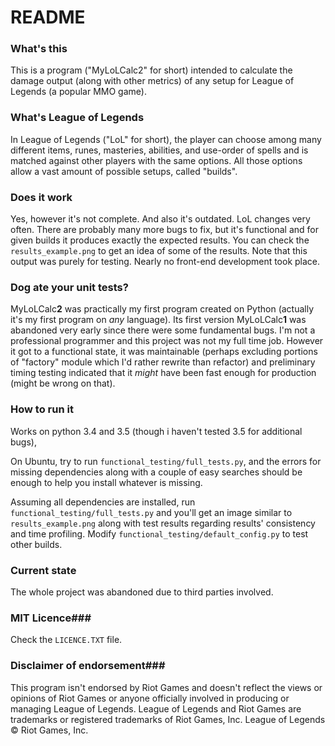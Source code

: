 # README #

### What's this ###
This is a program ("MyLoLCalc2" for short) intended to calculate the damage output (along with other metrics) of any setup for League of Legends (a popular MMO game). 

###  What's League of Legends ###
In League of Legends ("LoL" for short), the player can choose among many different items, runes, masteries, abilities, and use-order of spells and is matched against other players with the same options. All those options allow a vast amount of possible setups, called "builds". 

### Does it work ###
Yes, however it's not complete. And also it's outdated. LoL changes very often. There are probably many more bugs to fix, but it's functional and for given builds it produces exactly the expected results. 
You can check the `results_example.png` to get an idea of some of the results. Note that this output was purely for testing. Nearly no front-end development took place.

### Dog ate your unit tests? ###
MyLoLCalc**2** was practically my first program created on Python (actually it's my first program on *any* language). Its first version MyLoLCalc**1** was abandoned very early since there were some fundamental bugs. 
I'm not a professional programmer and this project was not my full time job. However it got to a functional state, it was maintainable (perhaps excluding portions of "factory" module which I'd rather rewrite than refactor) and preliminary timing testing indicated that it _might_ have been fast enough for production (might be wrong on that). 


### How to run it ###
Works on python 3.4 and 3.5 (though i haven't tested 3.5 for additional bugs), 

On Ubuntu, try to run `functional_testing/full_tests.py`, and the errors for missing dependencies along with a couple of easy searches should be enough to help you install whatever is missing.

Assuming all dependencies are installed, run  `functional_testing/full_tests.py` and you'll get an image similar to `results_example.png` along with test results regarding results' consistency and time profiling. Modify `functional_testing/default_config.py` to test other builds.


### Current state ###
The whole project was abandoned due to third parties involved. 


### MIT Licence###
Check the `LICENCE.TXT` file.


### Disclaimer of endorsement###

This program isn't endorsed by Riot Games and doesn't reflect the views or opinions of Riot Games or anyone officially involved in producing or managing League of Legends. League of Legends and Riot Games are trademarks or registered trademarks of Riot Games, Inc. League of Legends © Riot Games, Inc.